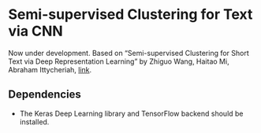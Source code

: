 # Semi-supervised Clustering for Text via CNN

Now under development.
Based on “Semi-supervised Clustering for Short Text via Deep Representation Learning” by Zhiguo Wang, Haitao Mi, Abraham Ittycheriah, [link](https://arxiv.org/pdf/1602.06797.pdf).

## Dependencies

* The Keras Deep Learning library and TensorFlow backend should be installed.